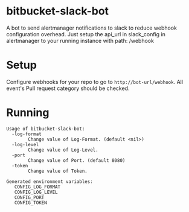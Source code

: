 # bitbucket-slack-bot
A bot to send alertmanager notifications to slack to reduce webhook configuration overhead. 
Just setup the api_url in slack_config in alertmanager to your running instance with path: /webhook

# Setup

Configure webhooks for your repo to go to `http://bot-url/webhook`. All event's Pull request category should be checked.

# Running

```
Usage of bitbucket-slack-bot:
  -log-format
    	Change value of Log-Format. (default <nil>)
  -log-level
    	Change value of Log-Level.
  -port
    	Change value of Port. (default 8080)
  -token
    	Change value of Token.

Generated environment variables:
   CONFIG_LOG_FORMAT
   CONFIG_LOG_LEVEL
   CONFIG_PORT
   CONFIG_TOKEN

```
